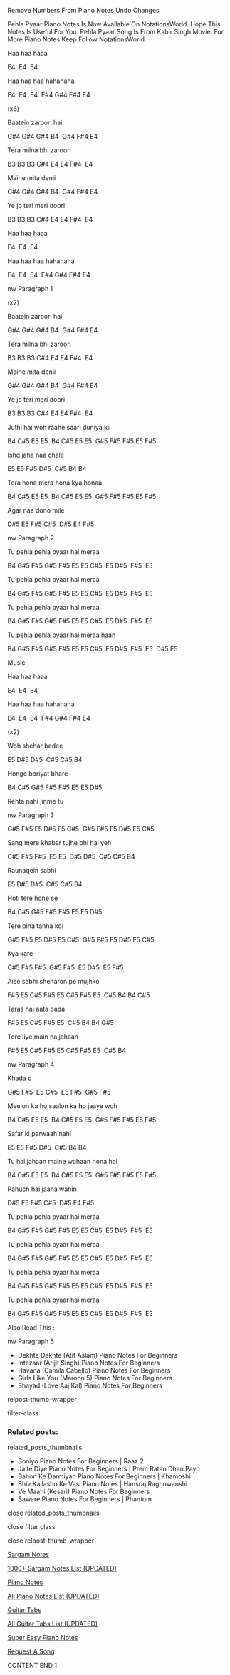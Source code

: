 
Remove Numbers From Piano Notes
Undo Changes

Pehla Pyaar Piano Notes Is Now Available On NotationsWorld. Hope This Notes Is Useful For You. Pehla Pyaar Song Is From Kabir Singh Movie. For More Piano Notes Keep Follow NotationsWorld.

Haa haa haaa

E4  E4  E4

Haa haa haa hahahaha

E4  E4  E4  F#4 G#4 F#4 E4

(x6)

Baatein zaroori hai

G#4 G#4 G#4 B4  G#4 F#4 E4

Tera milna bhi zaroori

B3 B3 B3 C#4 E4 E4 F#4  E4

Maine mita denii

G#4 G#4 G#4 B4  G#4 F#4 E4

Ye jo teri meri doori

B3 B3 B3 C#4 E4 E4 F#4  E4

Haa haa haaa

E4  E4  E4

Haa haa haa hahahaha

E4  E4  E4  F#4 G#4 F#4 E4

nw Paragraph 1

(x2)

Baatein zaroori hai

G#4 G#4 G#4 B4  G#4 F#4 E4

Tera milna bhi zaroori

B3 B3 B3 C#4 E4 E4 F#4  E4

Maine mita denii

G#4 G#4 G#4 B4  G#4 F#4 E4

Ye jo teri meri doori

B3 B3 B3 C#4 E4 E4 F#4  E4

Juthi hai woh raahe saari duniya kii

B4 C#5 E5 E5  B4 C#5 E5 E5  G#5 F#5 F#5 E5 F#5

Ishq jaha naa chale

E5 E5 F#5 D#5  C#5 B4 B4

Tera hona mera hona kya honaa

B4 C#5 E5 E5  B4 C#5 E5 E5  G#5 F#5 F#5 E5 F#5

Agar naa dono mile

D#5 E5 F#5 C#5  D#5 E4 F#5

nw Paragraph 2

Tu pehla pehla pyaar hai meraa

B4 G#5 F#5 G#5 F#5 E5 E5 C#5  E5 D#5  F#5  E5

Tu pehla pehla pyaar hai meraa

B4 G#5 F#5 G#5 F#5 E5 E5 C#5  E5 D#5  F#5  E5

Tu pehla pehla pyaar hai meraa

B4 G#5 F#5 G#5 F#5 E5 E5 C#5  E5 D#5  F#5  E5

Tu pehla pehla pyaar hai meraa haan

B4 G#5 F#5 G#5 F#5 E5 E5 C#5  E5 D#5  F#5  E5  D#5 E5

Music

Haa haa haaa

E4  E4  E4

Haa haa haa hahahaha

E4  E4  E4  F#4 G#4 F#4 E4

(x2)

Woh shehar badee

E5 D#5 D#5  C#5 C#5 B4

Honge boriyat bhare

B4 C#5 G#5 F#5 F#5 E5 E5 D#5

Rehta nahi jinme tu

nw Paragraph 3

G#5 F#5 E5 D#5 E5 C#5  G#5 F#5 E5 D#5 E5 C#5

Sang mere khabar tujhe bhi hai yeh

C#5 F#5 F#5  E5 E5  D#5 D#5  C#5 C#5 B4

Raunaqein sabhi

E5 D#5 D#5  C#5 C#5 B4

Hoti tere hone se

B4 C#5 G#5 F#5 F#5 E5 E5 D#5

Tere bina tanha koi

G#5 F#5 E5 D#5 E5 C#5  G#5 F#5 E5 D#5 E5 C#5

Kya kare

C#5 F#5 F#5  G#5 F#5  E5 D#5  E5 F#5

Aise sabhi sheharon pe mujhko

F#5 E5 C#5 F#5 E5 C#5 F#5 E5  C#5 B4 B4 C#5

Taras hai aata bada

F#5 E5 C#5 F#5 E5  C#5 B4 B4 G#5

Tere liye main na jahaan

F#5 E5 C#5 F#5 E5 C#5 F#5 E5  C#5 B4

nw Paragraph 4

Khada o

G#5 F#5  E5 C#5  E5 F#5  G#5 F#5

Meelon ka ho saalon ka ho jaaye woh

B4 C#5 E5 E5  B4 C#5 E5 E5  G#5 F#5 F#5 E5 F#5

Safar ki parwaah nahi

E5 E5 F#5 D#5  C#5 B4 B4

Tu hai jahaan maine wahaan hona hai

B4 C#5 E5 E5  B4 C#5 E5 E5  G#5 F#5 F#5 E5 F#5

Pahuch hai jaana wahin

D#5 E5 F#5 C#5  D#5 E4 F#5

Tu pehla pehla pyaar hai meraa

B4 G#5 F#5 G#5 F#5 E5 E5 C#5  E5 D#5  F#5  E5

Tu pehla pehla pyaar hai meraa

B4 G#5 F#5 G#5 F#5 E5 E5 C#5  E5 D#5  F#5  E5

Tu pehla pehla pyaar hai meraa

B4 G#5 F#5 G#5 F#5 E5 E5 C#5  E5 D#5  F#5  E5

Tu pehla pehla pyaar hai meraa

B4 G#5 F#5 G#5 F#5 E5 E5 C#5  E5 D#5  F#5  E5

Also Read This :-

nw Paragraph 5

* Dekhte Dekhte (Atif Aslam) Piano Notes For Beginners
* Intezaar (Arijit Singh) Piano Notes For Beginners
* Havana (Camila Cabello) Piano Notes For Beginners
* Girls Like You (Maroon 5) Piano Notes For Beginners
* Shayad (Love Aaj Kal) Piano Notes For Beginners

relpost-thumb-wrapper

filter-class

### Related posts:

related_posts_thumbnails

* Soniyo Piano Notes For Beginners | Raaz 2
* Jalte Diye Piano Notes For Beginners | Prem Ratan Dhan Payo
* Bahon Ke Darmiyan Piano Notes For Beginners | Khamoshi
* Shiv Kailasho Ke Vasi Piano Notes | Hansraj Raghuwanshi
* Ve Maahi (Kesari) Piano Notes For Beginners
* Saware Piano Notes For Beginners | Phantom

close related_posts_thumbnails

close filter class

close relpost-thumb-wrapper

[Sargam Notes](https://www.notationsworld.com/sargam-notes.html)

[1000+ Sargam Notes List (UPDATED)](https://www.notationsworld.com/all-songs-list-sargam-notes.html)

[Piano Notes](https://www.notationsworld.com/piano-notes.html)

[All Piano Notes List (UPDATED)](https://www.notationsworld.com/all-songs-list-piano-notes.html)

[Guitar Tabs](https://www.notationsworld.com/guitar-tabs.html)

[All Guitar Tabs List (UPDATED)](https://www.notationsworld.com/all-songs-list-guitar-tabs.html)

[Super Easy Piano Notes](https://studywall.in/)

[Request A Song](https://www.notationsworld.com/request-a-song.html)

CONTENT END 1


